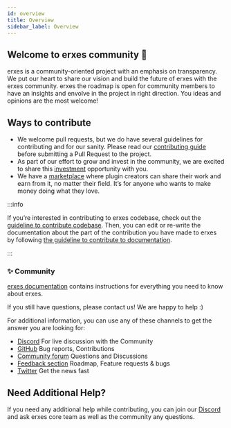 ```yaml
---
id: overview
title: Overview
sidebar_label: Overview
---
```


## Welcome to erxes community 👋 

erxes is a community-oriented project with an emphasis on transparency. We put our heart to share our vision and build the future of erxes with the erxes community. erxes the roadmap is open for community members to have an insights and envolve in the project in right direction. You ideas and opinions are the most welcome! 

## Ways to contribute

- We welcome pull requests, but we do have several guidelines for contributing and for our sanity. Please read our <a href="https://www.erxes.org/getting-started/contributing-guide" target="_blank" >contributing guide</a> before submitting a Pull Request to the project.
- As part of our effort to grow and invest in the community, we are excited to share this <a href="https://erxes.io/invest" target="_blank">investment</a> opportunity with you. 
- We have a <a href="https://erxes.io/marketplace" target="_blank">marketplace</a> where plugin creators can share their work and earn from it, no matter their field. It’s for anyone who wants to make money doing what they love.


:::info

If you’re interested in contributing to erxes codebase, check out the <a href="https://www.erxes.org/contribute/contribute-to-codebase" target="_blank">guideline to contribute codebase</a>. Then, you can edit or re-write the documentation about the part of the contribution you have made to erxes by following <a href="https://www.erxes.org/contribute/contribute-to-documentation" target="_blank">the guideline to contribute to documentation</a>. 

:::


### ✨ Community

<a href="https://www.erxes.org/overview/deployment-overview" target="_blank"> erxes documentation</a> contains instructions for everything you need to know about erxes.

If you still have questions, please contact us! We are happy to help :) 

For additional information, you can use any of these channels to get the answer you are looking for:

- <a href="https://discord.com/invite/aaGzy3gQK5" target="_blank">Discord</a> For live discussion with the Community
- <a href="https://github.com/erxes/erxes" target="_blank">GitHub</a> Bug reports, Contributions
- <a href="https://github.com/erxes/erxes/discussions" target="_blank">Community forum</a> Questions and Discussions
- <a href="https://github.com/erxes/erxes/issues" target="_blank">Feedback section</a> Roadmap, Feature requests & bugs
- <a href="https://twitter.com/erxesHQ" target="_blank">Twitter</a> Get the news fast



## Need Additional Help?

If you need any additional help while contributing, you can join our <a href="https://discord.com/invite/aaGzy3gQK5" target="_blank" target="_blank">Discord</a> and ask erxes core team as well as the community any questions.
